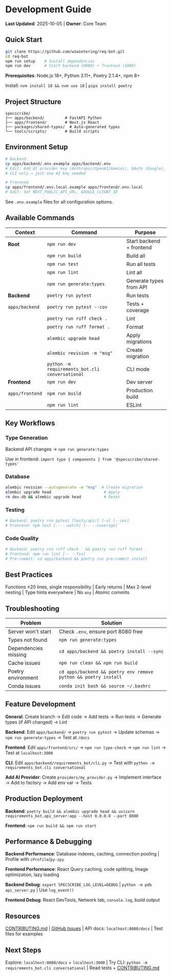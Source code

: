 # Development Guide

**Last Updated**: 2025-10-05 | **Owner**: Core Team

## Quick Start

```bash
git clone https://github.com/wzwietering/req-bot.git
cd req-bot
npm run setup    # Install dependencies
npm run dev      # Start backend (8080) + frontend (3000)
```

**Prerequisites**: Node.js 18+, Python 3.11+, Poetry 2.1.4+, npm 8+

Install: `nvm install 18 && nvm use 18` | `pipx install poetry`

## Project Structure

```
specscribe/
├── apps/backend/         # FastAPI Python
├── apps/frontend/        # Next.js React
├── packages/shared-types/  # Auto-generated types
└── tools/scripts/        # Build scripts
```

## Environment Setup

```bash
# Backend
cp apps/backend/.env.example apps/backend/.env
# Edit: Add AI provider key (Anthropic/OpenAI/Gemini), OAuth (Google), JWT secret
# CLI-only → just one AI key needed

# Frontend
cp apps/frontend/.env.local.example apps/frontend/.env.local
# Edit: Set NEXT_PUBLIC_API_URL, GOOGLE_CLIENT_ID
```

See `.env.example` files for all configuration options.

## Available Commands

| Context | Command | Purpose |
|---------|---------|---------|
| **Root** | `npm run dev` | Start backend + frontend |
| | `npm run build` | Build all |
| | `npm run test` | Run all tests |
| | `npm run lint` | Lint all |
| | `npm run generate:types` | Generate types from API |
| **Backend** | `poetry run pytest` | Run tests |
| `apps/backend` | `poetry run pytest --cov` | Tests + coverage |
| | `poetry run ruff check .` | Lint |
| | `poetry run ruff format .` | Format |
| | `alembic upgrade head` | Apply migrations |
| | `alembic revision -m "msg"` | Create migration |
| | `python -m requirements_bot.cli conversational` | CLI mode |
| **Frontend** | `npm run dev` | Dev server |
| `apps/frontend` | `npm run build` | Production build |
| | `npm run lint` | ESLint |

## Key Workflows

### Type Generation
Backend API changes → `npm run generate:types`

Use in frontend: `import type { components } from '@specscribe/shared-types'`

### Database
```bash
alembic revision --autogenerate -m "msg"  # Create migration
alembic upgrade head                       # Apply
rm dev.db && alembic upgrade head          # Reset
```

### Testing
```bash
# Backend: poetry run pytest [tests/api/] [-v] [--cov]
# Frontend: npm test [-- --watch] [-- --coverage]
```

### Code Quality
```bash
# Backend: poetry run ruff check . && poetry run ruff format .
# Frontend: npm run lint [-- --fix]
# Pre-commit: cd apps/backend && poetry run pre-commit install
```

## Best Practices

Functions ≤20 lines, single responsibility | Early returns | Max 2-level nesting | Type hints everywhere | No `any` | Atomic commits

## Troubleshooting

| Problem | Solution |
|---------|----------|
| Server won't start | Check `.env`, ensure port 8080 free |
| Types not found | `npm run generate:types` |
| Dependencies missing | `cd apps/backend && poetry install --sync` |
| Cache issues | `npm run clean && npm run build` |
| Poetry environment | `cd apps/backend && poetry env remove python && poetry install` |
| Conda issues | `conda init bash && source ~/.bashrc` |

## Feature Development

**General**: Create branch → Edit code → Add tests → Run tests → Generate types (if API changed) → Lint

**Backend**: Edit `apps/backend/` → `poetry run pytest` → Update schemas → `npm run generate:types` → Test at `/docs`

**Frontend**: Edit `apps/frontend/src/` → `npm run type-check` → `npm run lint` → Test at `localhost:3000`

**CLI**: Edit `apps/backend/requirements_bot/cli.py` → Test with `python -m requirements_bot.cli conversational`

**Add AI Provider**: Create `providers/my_provider.py` → Implement interface → Add to factory → Add env var → Tests

## Production Deployment

**Backend**: `poetry build && alembic upgrade head && uvicorn requirements_bot.api_server:app --host 0.0.0.0 --port 8080`

**Frontend**: `npm run build && npm run start`

## Performance & Debugging

**Backend Performance**: Database indexes, caching, connection pooling | Profile with `cProfile`/`py-spy`

**Frontend Performance**: React Query caching, code splitting, Image optimization, lazy loading

**Backend Debug**: `export SPECSCRIBE_LOG_LEVEL=DEBUG` | `python -m pdb api_server.py` | Use `log_event()`

**Frontend Debug**: React DevTools, Network tab, `console.log`, build output

## Resources

[CONTRIBUTING.md](CONTRIBUTING.md) | [GitHub Issues](https://github.com/wzwietering/req-bot/issues) | API docs: `localhost:8080/docs` | Test files for examples

## Next Steps

Explore: `localhost:8080/docs` + `localhost:3000` | Try CLI: `python -m requirements_bot.cli conversational` | Read tests + [CONTRIBUTING.md](CONTRIBUTING.md)
